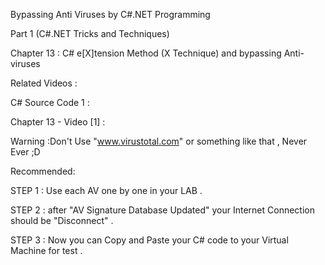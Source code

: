 Bypassing Anti Viruses by C#.NET Programming

Part 1 (C#.NET Tricks and Techniques)

Chapter 13 : C# e[X]tension Method (X Technique) and bypassing Anti-viruses 

Related Videos :

C# Source Code 1 : 

Chapter 13 - Video [1] :

Warning :Don't Use "www.virustotal.com" or something like that , Never Ever ;D

Recommended:

STEP 1 : Use each AV one by one in your LAB .

STEP 2 : after "AV Signature Database Updated" your Internet Connection should be "Disconnect" .

STEP 3 : Now you can Copy and Paste your C# code to your Virtual Machine for test .
